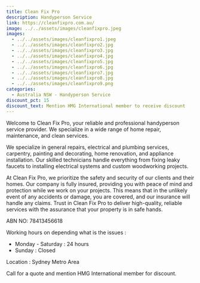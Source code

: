 ```yaml
---
title: Clean Fix Pro
description: Handyperson Service
link: https://cleanfixpro.com.au/
image: ../../assets/images/cleanfixpro.jpeg
images:
  - ../../assets/images/cleanfixpro1.jpeg
  - ../../assets/images/cleanfixpro2.jpg
  - ../../assets/images/cleanfixpro3.jpg
  - ../../assets/images/cleanfixpro4.jpg
  - ../../assets/images/cleanfixpro5.jpg
  - ../../assets/images/cleanfixpro6.jpg
  - ../../assets/images/cleanfixpro7.jpg
  - ../../assets/images/cleanfixpro8.jpg
  - ../../assets/images/cleanfixpro9.png
categories:
  - Australia NSW - Handyperson Service
discount_pct: 15
discount_text: Mention HMG International member to receive discount
---
```

Welcome to Clean Fix Pro, your reliable and professional handyperson service provider. We specialize in a wide range of home repair, maintenance, and clean services.

We specialize in general repairs, electrical and plumbing services, carpentry, painting and decorating, home renovation, and appliance installation. Our skilled technicians handle everything from fixing leaky faucets to installing electrical systems and custom woodworking projects.

At Clean Fix Pro, we prioritize the safety and security of our clients and their homes. Our company is fully insured, providing you with peace of mind and protection while we work on your projects. This means that in the unlikely event of any accidents or damage, you are covered, and our insurance will handle any claims. Trust in Clean Fix Pro to deliver high-quality, reliable services with the assurance that your property is in safe hands.

ABN NO: 78413456618

Working hours on depending what is the issues  :

* Monday - Saturday : 24 hours
* Sunday : Closed

Location : Sydney Metro Area

Call for a quote and mention HMG International member for discount.
